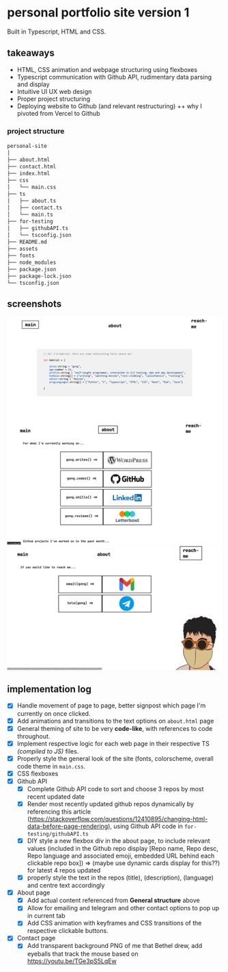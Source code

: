 # personal portfolio site version 1

Built in Typescript, HTML and CSS.

## takeaways

* HTML, CSS animation and webpage structuring using flexboxes
* Typescript communication with Github API, rudimentary data parsing and display
* Intuitive UI UX web design
* Proper project structuring
* Deploying website to Github (and relevant restructuring) ++ why I pivoted from Vercel to Github 

### project structure

```console
personal-site
│
├── about.html
├── contact.html
├── index.html
├── css
│   └── main.css
├── ts
│   ├── about.ts
│   ├── contact.ts
│   └── main.ts
├── for-testing
│   ├── githubAPI.ts
│   └── tsconfig.json
├── README.md
├── assets
├── fonts
├── node_modules
├── package.json
├── package-lock.json
└── tsconfig.json
```

## screenshots

![](screenshot/1.png)
![](screenshot/2.png)
![](screenshot/3.png)

## implementation log

* [x] Handle movement of page to page, better signpost which page I'm currently on once clicked.
* [x] Add animations and transitions to the text options on `about.html` page
* [x] General theming of site to be very **code-like**, with references to code throughout.
* [x] Implement respective logic for each web page in their respective TS *(compiled to JS)* files.
* [x] Properly style the general look of the site (fonts, colorscheme, overall code theme in `main.css`.
* [x] CSS flexboxes
* [x] Github API
    * [x] Complete Github API code to sort and choose 3 repos by most recent updated date
    * [x] Render most recently updated github repos dynamically by referencing this article (https://stackoverflow.com/questions/12410895/changing-html-data-before-page-rendering), using Github API code in `for-testing/githubAPI.ts`
    * [x] DIY style a new flexbox div in the about page, to include relevant values (included in the Github repo display [Repo name, Repo desc, Repo language and associated emoji, embedded URL behind each clickable repo box]) => (maybe use dynamic cards display for this??) for latest 4 repos updated 
    * [x] properly style the text in the repos (title), (description), (language) and centre text accordingly
* [x] About page
    * [x] Add actual content referenced from **General structure** above
    * [x] Allow for emailing and telegram and other contact options to pop up in current tab
    * [x] Add CSS animation with keyframes and CSS transitions of the respective clickable buttons.
* [x] Contact page
   * [x] Add transparent background PNG of me that Bethel drew, add eyeballs that track the mouse based on https://youtu.be/TGe3pS5LqEw
